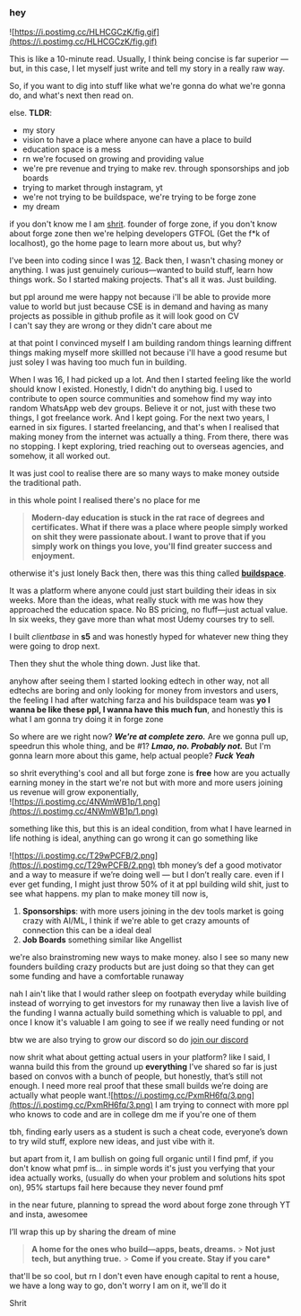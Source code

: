 ### hey

![https://i.postimg.cc/HLHCGCzK/fig.gif](https://i.postimg.cc/HLHCGCzK/fig.gif)

This is like a 10-minute read.
Usually, I think being concise is far superior — but, in this case, I let myself just write and tell my story in a really raw way.

So, if you want to dig into stuff like what we're gonna do what we're gonna do, and what's next then read on.

else. **TLDR**:

- my story
- vision to have a place where anyone can have a place to build
- education space is a mess
- rn we're focused on growing and providing value
- we're pre revenue and trying to make rev. through sponsorships and job boards
- trying to market through instagram, yt
- we're not trying to be buildspace, we're trying to be forge zone
- my dream

if you don't know me I am [shrit](https://www.shrit.in/). founder of forge zone, if you don't know about forge zone then we're helping developers GTFOL (Get the f\*k of localhost), go the home page to learn more about us, but why?

I've been into coding since I was [12](https://www.shrit.in/past).
Back then, I wasn't chasing money or anything.
I was just genuinely curious—wanted to build stuff, learn how things work.
So I started making projects. That's all it was. Just building.

but ppl around me were happy not because i'll be able to provide more value to world but just because CSE is in demand and having as many projects as possible in github profile as it will look good on CV  
I can't say they are wrong or they didn't care about me

at that point I convinced myself I am building random things learning diffrent things making myself more skillled not because i'll have a good resume but just soley I was having too much fun in building.

When I was 16, I had picked up a lot. And then I started feeling like the world should know I existed.
Honestly, I didn't do anything big. I used to contribute to open source communities and somehow find my way into random WhatsApp web dev groups. Believe it or not, just with these two things, I got freelance work.
And I kept going. For the next two years, I earned in six figures.
I started freelancing, and that's when I realised that making money from the internet was actually a thing. From there, there was no stopping. I kept exploring, tried reaching out to overseas agencies, and somehow, it all worked out.

It was just cool to realise there are so many ways to make money outside the traditional path.

in this whole point I realised there's no place for me

> **Modern-day education is stuck in the rat race of degrees and certificates. What if there was a place where people simply worked on shit they were passionate about. I want to prove that if you simply work on things you love, you'll find greater success and enjoyment.**

otherwise it's just lonely
Back then, there was this thing called [**buildspace**](http://buildspace.so/).

It was a platform where anyone could just start building their ideas in six weeks.
More than the ideas, what really stuck with me was how they approached the education space.
No BS pricing, no fluff—just actual value.
In six weeks, they gave more than what most Udemy courses try to sell.

I built _clientbase_ in **s5** and was honestly hyped for whatever new thing they were going to drop next.

Then they shut the whole thing down. Just like that.

anyhow after seeing them I started looking edtech in other way, not all edtechs are boring and only looking for money from investors and users, the feeling I had after watching farza and his buildspace team was **yo I wanna be like these ppl, I wanna have this much fun**, and honestly this is what I am gonna try doing it in forge zone

So where are we right now?
**_We're at complete zero._**
Are we gonna pull up, speedrun this whole thing, and be #1?
**_Lmao, no. Probably not._**
But I'm gonna learn more about this game, help actual people?
**_Fuck Yeah_**

so shrit everything's cool and all but forge zone is **free** how are you actually earning money
in the start we're not but with more and more users joining us revenue will grow exponentially,  
![https://i.postimg.cc/4NWmWB1p/1.png](https://i.postimg.cc/4NWmWB1p/1.png)

something like this, but this is an ideal condition, from what I have learned in life nothing is ideal,
anything can go wrong it can go something like

![https://i.postimg.cc/T29wPCFB/2.png](https://i.postimg.cc/T29wPCFB/2.png)
tbh money’s def a good motivator and a way to measure if we’re doing well — but I don’t really care. even if I ever get funding, I might just throw 50% of it at ppl building wild shit, just to see what happens.
my plan to make money till now is,

1. **Sponsorships**: with more users joining in the dev tools market is going crazy with AI/ML, I think if we're able to get crazy amounts of connection this can be a ideal deal
2. **Job Boards** something similar like Angellist

we're also brainstroming new ways to make money.
also I see so many new founders building crazy products but are just doing so that they can get some funding and have a comfortable runaway

nah I ain't like that I would rather sleep on footpath everyday while building instead of worrying to get investors for my runaway then live a lavish live of the funding
I wanna actually build something which is valuable to ppl, and once I know it's valuable I am going to see if we really need funding or not

btw we are also trying to grow our discord so do [join our discord](https://discord.gg/e3RfmAVAXV)

now shrit what about getting actual users in your platform?
like I said, I wanna build this from the ground up **everything** I’ve shared so far is just based on convos with a bunch of people, but honestly, that’s still not enough. I need more real proof that these small builds we’re doing are actually what people want.![https://i.postimg.cc/PxmRH6fq/3.png](https://i.postimg.cc/PxmRH6fq/3.png)
I am trying to connect with more ppl who knows to code and are in college dm me if you're one of them

tbh, finding early users as a student is such a cheat code, everyone’s down to try wild stuff, explore new ideas, and just vibe with it.

but apart from it, I am bullish on going full organic until I find pmf, if you don't know what pmf is... in simple words it's just you verfying that your idea actually works, (usually do when your problem and solutions hits spot on), 95% startups fail here because they never found pmf

in the near future, planning to spread the word about forge zone through YT and insta,
awesomee

I’ll wrap this up by sharing the dream of mine

> **A home for the ones who build—apps, beats, dreams.** > **Not just tech, but anything true.** > **Come if you create. Stay if you care\***

that'll be so cool, but rn I don't even have enough capital to rent a house, we have a long way to go, don't worry I am on it, we'll do it

Shrit

